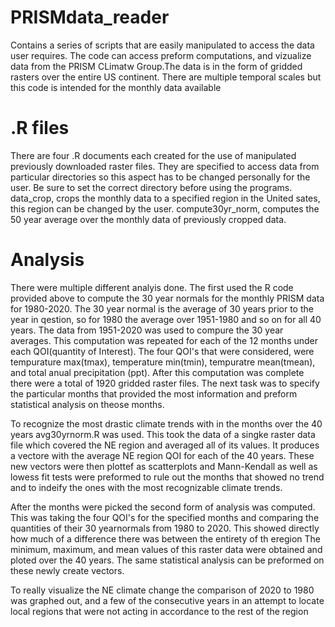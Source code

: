 # PRISMdata_reader
Contains a series of scripts that are easily manipulated to access the data user requires. The code can access preform computations, and vizualize data from the PRISM CLimatw Group.The data is in the form of gridded rasters over the entire US continent. There are multiple temporal scales but this code is intended for the monthly data available

# .R files
There are four .R documents each created for the use of manipulated previously downloaded raster files. They are specified to access data from particular directories so this aspect has to be changed personally for the user. Be sure to set the correct directory before using the programs. data_crop, crops the monthly data to a specified region in the United sates, this region can be changed by the user. compute30yr_norm, computes the 50 year average over the monthly data of previously cropped data. 

# Analysis 
There were multiple different analyis done. The first used the R code provided above to compute the 30 year normals for the monthly PRISM data for 1980-2020. The 30 year normal is the average of 30 years prior to the year in qestion, so for 1980 the average over 1951-1980 and so on for all 40 years. The data from 1951-2020 was used to compure the 30 year averages. This computation was repeated for each of the 12 months under each QOI(quantity of Interest). The four QOI's that were considered, were tempurature max(tmax), temperature min(tmin), tempuratre mean(tmean), and total anual precipitation (ppt). After this computation was complete there were a total of 1920 gridded raster files. The next task was to specify the particular months that provided the most information and preform statistical analysis on theose months.

To recognize the most drastic climate trends with in the months over the 40 years avg30yrnorm.R was used. This took the data of a singke raster data file which covered the NE region and averaged all of its values. It produces a vectore with the average NE region QOI for each of the 40 years. These new vectors were then plottef as scatterplots and Mann-Kendall as well as lowess fit tests were preformed to rule out the months that showed no trend and to indeify the ones with the most recognizable climate trends. 

After the months were picked the second form of analysis was computed. This was taking the four QOI's for the specified months and comparing the quantities of their 30 yearnormals from 1980 to 2020. This showed directly how much of a difference there was between the entirety of th eregion The minimum, maximum, and mean values of this raster data were obtained and ploted over the 40 years. The same statistical analysis can be preformed on these newly create vectors.

To really visualize the NE climate change the comparison of 2020 to 1980 was graphed out, and a few of the consecutive years in an attempt to locate local regions that were not acting in accordance to the rest of the region 
